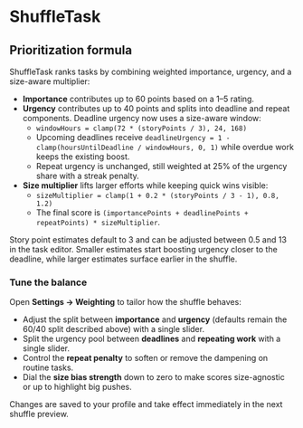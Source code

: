 # ShuffleTask

## Prioritization formula

ShuffleTask ranks tasks by combining weighted importance, urgency, and a size-aware multiplier:

- **Importance** contributes up to 60 points based on a 1–5 rating.
- **Urgency** contributes up to 40 points and splits into deadline and repeat components. Deadline urgency now uses a size-aware window:
  - `windowHours = clamp(72 * (storyPoints / 3), 24, 168)`
  - Upcoming deadlines receive `deadlineUrgency = 1 - clamp(hoursUntilDeadline / windowHours, 0, 1)` while overdue work keeps the existing boost.
  - Repeat urgency is unchanged, still weighted at 25% of the urgency share with a streak penalty.
- **Size multiplier** lifts larger efforts while keeping quick wins visible:
  - `sizeMultiplier = clamp(1 + 0.2 * (storyPoints / 3 - 1), 0.8, 1.2)`
  - The final score is `(importancePoints + deadlinePoints + repeatPoints) * sizeMultiplier`.

Story point estimates default to 3 and can be adjusted between 0.5 and 13 in the task editor. Smaller estimates start boosting urgency closer to the deadline, while larger estimates surface earlier in the shuffle.

### Tune the balance

Open **Settings → Weighting** to tailor how the shuffle behaves:

- Adjust the split between **importance** and **urgency** (defaults remain the 60/40 split described above) with a single slider.
- Split the urgency pool between **deadlines** and **repeating work** with a single slider.
- Control the **repeat penalty** to soften or remove the dampening on routine tasks.
- Dial the **size bias strength** down to zero to make scores size-agnostic or up to highlight big pushes.

Changes are saved to your profile and take effect immediately in the next shuffle preview.
